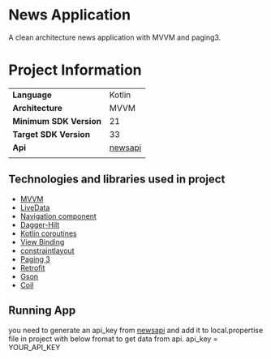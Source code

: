 # News Application
A clean architecture news application with MVVM and paging3.

# Project Information

|||
--- | ---
**Language** | Kotlin
**Architecture** | MVVM
**Minimum SDK Version** | 21
**Target SDK Version** | 33
**Api** | [newsapi](https://newsapi.org/)
|||

## Technologies and libraries used in project
* [MVVM](https://developer.android.com/topic/architecture)
* [LiveData](https://developer.android.com/topic/libraries/architecture/livedata)
* [Navigation component](https://developer.android.com/guide/navigation)
* [Dagger-Hilt](https://developer.android.com/training/dependency-injection)
* [Kotlin coroutines](https://developer.android.com/kotlin/coroutines)
* [View Binding](https://developer.android.com/topic/libraries/view-binding)
* [constraintlayout](https://developer.android.com/training/constraint-layout)
* [Paging 3](https://developer.android.com/topic/libraries/architecture/paging/v3-overview)
* [Retrofit](https://square.github.io/retrofit/)
* [Gson](https://github.com/google/gson)
* [Coil](https://github.com/coil-kt/coil)

## Running App
you need to generate an api_key from [newsapi](https://newsapi.org/) and add it to local.propertise file in project with below fromat to get data from api.
api_key = YOUR_API_KEY
